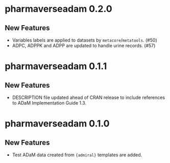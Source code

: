 # pharmaverseadam 0.2.0

## New Features

 - Variables labels are applied to datasets by `metacore`/`metatools`. (#50)
 - ADPC, ADPPK and ADPP are updated to handle urine records. (#57)

# pharmaverseadam 0.1.1

## New Features

 - DESCRIPTION file updated ahead of CRAN release to include references to ADaM Implementation Guide 1.3.

# pharmaverseadam 0.1.0

## New Features

 - Test ADaM data created from `{admiral}` templates are added.


